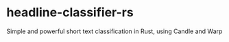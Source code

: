 # headline-classifier-rs
Simple and powerful short text classification in Rust, using Candle and Warp 
